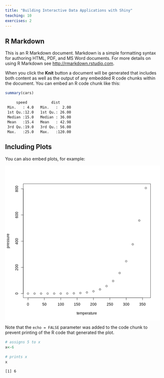 ```yaml
---
title: "Building Interactive Data Applications with Shiny"
teaching: 10
exercises: 2
---
```




## R Markdown

This is an R Markdown document. Markdown is a simple formatting syntax for authoring HTML, PDF, and MS Word documents. For more details on using R Markdown see <http://rmarkdown.rstudio.com>.

When you click the **Knit** button a document will be generated that includes both content as well as the output of any embedded R code chunks within the document. You can embed an R code chunk like this:


``` r
summary(cars)
```

``` output
     speed           dist       
 Min.   : 4.0   Min.   :  2.00  
 1st Qu.:12.0   1st Qu.: 26.00  
 Median :15.0   Median : 36.00  
 Mean   :15.4   Mean   : 42.98  
 3rd Qu.:19.0   3rd Qu.: 56.00  
 Max.   :25.0   Max.   :120.00  
```

## Including Plots

You can also embed plots, for example:

<img src="fig/04-interactive-data-app-rendered-pressure-1.png" style="display: block; margin: auto;" />

Note that the `echo = FALSE` parameter was added to the code chunk to prevent printing of the R code that generated the plot.



``` r
# assigns 5 to x
x<-6
```


``` r
# prints x
x
```

``` output
[1] 6
```





